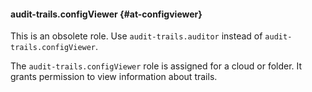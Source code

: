 #### audit-trails.configViewer {#at-configviewer}

This is an obsolete role. Use `audit-trails.auditor` instead of `audit-trails.configViewer`.

The `audit-trails.configViewer` role is assigned for a cloud or folder.
It grants permission to view information about trails.